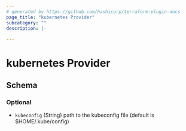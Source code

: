 ```yaml
---
# generated by https://github.com/hashicorp/terraform-plugin-docs
page_title: "kubernetes Provider"
subcategory: ""
description: |-
  
---
```


# kubernetes Provider





<!-- schema generated by tfplugindocs -->
## Schema

### Optional

- `kubeconfig` (String) path to the kubeconfig file (default is $HOME/.kube/config)
